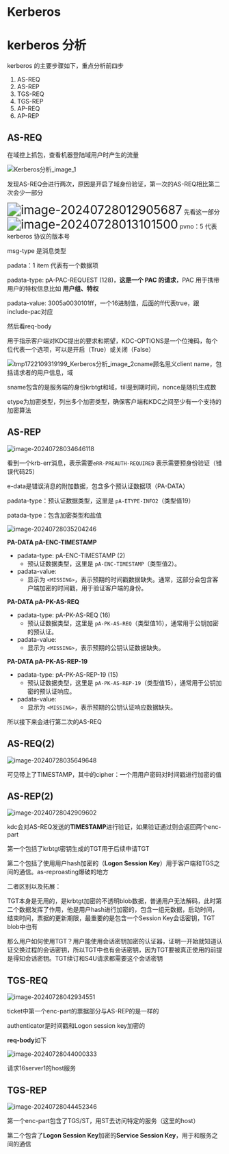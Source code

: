 # Kerberos


# kerberos 分析

kerberos 的主要步骤如下，重点分析前四步
1. AS-REQ
2. AS-REP
3. TGS-REQ
4. TGS-REP
5. AP-REQ
6. AP-REP

##  AS-REQ

在域控上抓包，查看机器登陆域用户时产生的流量

![Kerberos分析_image_1](../../../img/Kerberos%E5%88%86%E6%9E%90_image_1.png)

发现AS-REQ会进行两次，原因是开启了域身份验证，第一次的AS-REQ相比第二次会少一部分

<img src="../../../img/image-20240728012905687.png" alt="image-20240728012905687" style="zoom: 200%;" />
先看这一部分
<img src="../../../img/image-20240728013101500.png" alt="image-20240728013101500" style="zoom:200%;" />
pvno：5 代表 kerberos 协议的版本号

msg-type 是消息类型

padata：1 item 代表有一个数据项

padata-type: pA-PAC-REQUEST (128)，**这是一个 PAC 的请求**，PAC 用于携带用户的特权信息比如 **用户组、特权**

padata-value: 3005a0030101ff，一个16进制值，后面的ff代表true，跟include-pac对应



然后看req-body

用于指示客户端对KDC提出的要求和期望，KDC-OPTIONS是一个位掩码，每个位代表一个选项，可以是开启（True）或关闭（False）

![tmp1722109319199_Kerberos分析_image_2](../../../img/tmp1722109319199_Kerberos%E5%88%86%E6%9E%90_image_2.png)cname顾名思义client name，包括请求者的用户信息，域

sname包含的是服务端的身份krbtgt和域，till是到期时间，nonce是随机生成数

etype为加密类型，列出多个加密类型，确保客户端和KDC之间至少有一个支持的加密算法

## AS-REP

![image-20240728034646118](../../../img/image-20240728034646118.png)

看到一个krb-err消息，表示需要`eRR-PREAUTH-REQUIRED` 表示需要预身份验证（错误代码25）

e-data是错误消息的附加数据，包含多个预认证数据项（PA-DATA）

padata-type：预认证数据类型，这里是 `pA-ETYPE-INFO2`（类型值19）

patada-type：包含加密类型和盐值

![image-20240728035204246](../../../img/image-20240728035204246.png)

**PA-DATA pA-ENC-TIMESTAMP**

- padata-type: pA-ENC-TIMESTAMP (2)
  - 预认证数据类型，这里是 `pA-ENC-TIMESTAMP`（类型值2）。
- padata-value: 
  - 显示为 `<MISSING>`，表示预期的时间戳数据缺失。通常，这部分会包含客户端加密的时间戳，用于验证客户端的身份。

**PA-DATA pA-PK-AS-REQ**

- padata-type: pA-PK-AS-REQ (16)
  - 预认证数据类型，这里是 `pA-PK-AS-REQ`（类型值16），通常用于公钥加密的预认证。
- padata-value:
  - 显示为 `<MISSING>`，表示预期的公钥认证数据缺失。

**PA-DATA pA-PK-AS-REP-19**

- padata-type: pA-PK-AS-REP-19 (15)
  - 预认证数据类型，这里是 `pA-PK-AS-REP-19`（类型值15），通常用于公钥加密的预认证响应。
- padata-value: 
  - 显示为 `<MISSING>`，表示预期的公钥认证响应数据缺失。

所以接下来会进行第二次的AS-REQ

## AS-REQ(2)

![image-20240728035649648](../../../img/image-20240728035649648.png)

可见带上了TIMESTAMP，其中的cipher：一个用用户密码对时间戳进行加密的值

## AS-REP(2)

![image-20240728042909602](../../../img/image-20240728042909602.png)

kdc会对AS-REQ发送的**TIMESTAMP**进行验证，如果验证通过则会返回两个enc-part

第一个包括了krbtgt密钥生成的TGT用于后续申请TGT

第二个包括了使用用户hash加密的（**Logon Session Key**）用于客户端和TGS之间的通信。as-reproasting爆破的地方

二者区别以及拓展：

TGT本身是无用的，是krbtgt加密的不透明blob数据，普通用户无法解码，此时第二个数据发挥了作用，他是用户hash进行加密的，包含一组元数据，启动时间，结束时间，票据的更新期限，最重要的是包含一个Session Key会话密钥，TGT blob中也有

那么用户如何使用TGT？用户能使用会话密钥加密的认证器，证明一开始就知道认证交换过程的会话密钥，所以TGT中也有会话密钥，因为TGT要被真正使用的前提是得知会话密钥。TGT续订和S4U请求都需要这个会话密钥

## TGS-REQ

![image-20240728042934551](../../../img/image-20240728042934551.png)

ticket中第一个enc-part的票据部分与AS-REP的是一样的

authenticator是时间戳和Logon session key加密的

**req-body**如下

![image-20240728044000333](../../../img/image-20240728044000333.png)

请求16server1的host服务

## TGS-REP

![image-20240728044452346](../../../img/image-20240728044452346.png)

第一个enc-part包含了TGS/ST，用ST去访问特定的服务（这里的host）

第二个包含了**Logon Session Key**加密的**Service Session Key**，用于和服务之间的通信

